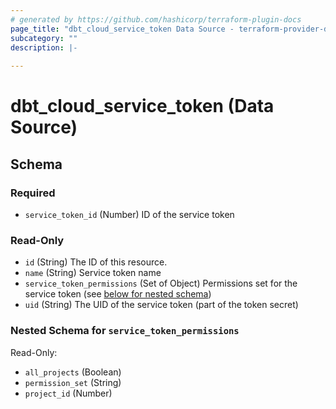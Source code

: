 ```yaml
---
# generated by https://github.com/hashicorp/terraform-plugin-docs
page_title: "dbt_cloud_service_token Data Source - terraform-provider-dbtcloud"
subcategory: ""
description: |-
  
---
```


# dbt_cloud_service_token (Data Source)





<!-- schema generated by tfplugindocs -->
## Schema

### Required

- `service_token_id` (Number) ID of the service token

### Read-Only

- `id` (String) The ID of this resource.
- `name` (String) Service token name
- `service_token_permissions` (Set of Object) Permissions set for the service token (see [below for nested schema](#nestedatt--service_token_permissions))
- `uid` (String) The UID of the service token (part of the token secret)

<a id="nestedatt--service_token_permissions"></a>
### Nested Schema for `service_token_permissions`

Read-Only:

- `all_projects` (Boolean)
- `permission_set` (String)
- `project_id` (Number)


